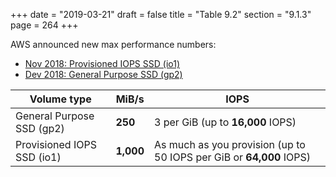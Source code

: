 +++
date = "2019-03-21"
draft = false
title = "Table 9.2"
section = "9.1.3"
page = 264
+++

AWS announced new max performance numbers:

* [Nov 2018: Provisioned IOPS SSD (io1)](https://aws.amazon.com/about-aws/whats-new/2018/11/amazon-elastic-block-store-announces-double-the-performance-of-provisioned-iops-volumes/)
* [Dev 2018: General Purpose SSD (gp2)](https://aws.amazon.com/about-aws/whats-new/2018/12/amazon-ebs-increases-performance-of-general-purpose-ssd-gp2-volumes/)

| Volume type | MiB/s | IOPS |
| --- | --- | --- |
| General Purpose SSD (gp2) | **250** | 3 per GiB (up to **16,000** IOPS) |
| Provisioned IOPS SSD (io1) | **1,000** | As much as you provision (up to 50 IOPS per GiB or **64,000** IOPS) |
